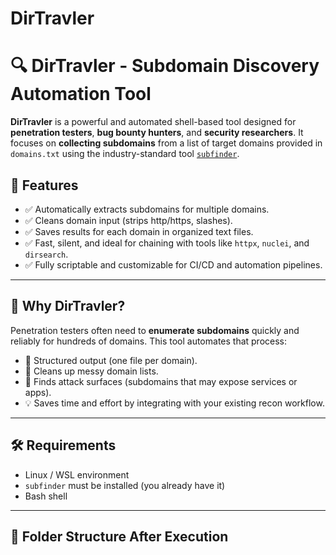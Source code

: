 # DirTravler
# 🔍 DirTravler - Subdomain Discovery Automation Tool

**DirTravler** is a powerful and automated shell-based tool designed for **penetration testers**, **bug bounty hunters**, and **security researchers**. It focuses on **collecting subdomains** from a list of target domains provided in `domains.txt` using the industry-standard tool [`subfinder`](https://github.com/projectdiscovery/subfinder).

## 🚀 Features

- ✅ Automatically extracts subdomains for multiple domains.
- ✅ Cleans domain input (strips http/https, slashes).
- ✅ Saves results for each domain in organized text files.
- ✅ Fast, silent, and ideal for chaining with tools like `httpx`, `nuclei`, and `dirsearch`.
- ✅ Fully scriptable and customizable for CI/CD and automation pipelines.

---

## 📌 Why DirTravler?

Penetration testers often need to **enumerate subdomains** quickly and reliably for hundreds of domains. This tool automates that process:

- 📁 Structured output (one file per domain).
- 🧠 Cleans up messy domain lists.
- 🧪 Finds attack surfaces (subdomains that may expose services or apps).
- 💡 Saves time and effort by integrating with your existing recon workflow.

---

## 🛠️ Requirements

- Linux / WSL environment
- `subfinder` must be installed (you already have it)
- Bash shell

---

## 📂 Folder Structure After Execution

